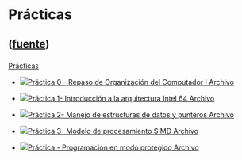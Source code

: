 # Prácticas
([fuente](https://campus.exactas.uba.ar/course/view.php?id=998&section=2))
---
###
[Prácticas](https://campus.exactas.uba.ar/course/view.php?id=998&section=2)

  - [![ ](https://campus.exactas.uba.ar/theme/image.php/aardvark/core/1524598950/f/pdf-24)Práctica 0 - Repaso de Organización del Computador I Archivo](https://campus.exactas.uba.ar/mod/resource/view.php?id=53537)

  - [![ ](https://campus.exactas.uba.ar/theme/image.php/aardvark/core/1524598950/f/pdf-24)Práctica 1- Introducción a la arquitectura Intel 64 Archivo](https://campus.exactas.uba.ar/mod/resource/view.php?id=53538)

  - [![ ](https://campus.exactas.uba.ar/theme/image.php/aardvark/core/1524598950/f/pdf-24)Práctica 2- Manejo de estructuras de datos y punteros Archivo](https://campus.exactas.uba.ar/mod/resource/view.php?id=53539)

  - [![ ](https://campus.exactas.uba.ar/theme/image.php/aardvark/core/1524598950/f/pdf-24)Práctica 3- Modelo de procesamiento SIMD Archivo](https://campus.exactas.uba.ar/mod/resource/view.php?id=53540)

  - [![ ](https://campus.exactas.uba.ar/theme/image.php/aardvark/core/1524598950/f/pdf-24)Práctica - Programación en modo protegido Archivo](https://campus.exactas.uba.ar/mod/resource/view.php?id=53541)

